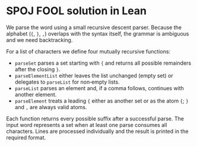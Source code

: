 # SPOJ FOOL solution in Lean

We parse the word using a small recursive descent parser.  Because the alphabet
(`{`, `}`, `,`) overlaps with the syntax itself, the grammar is ambiguous and we
need backtracking.

For a list of characters we define four mutually recursive functions:

- `parseSet` parses a set starting with `{` and returns all possible remainders
  after the closing `}`.
- `parseElementList` either leaves the list unchanged (empty set) or delegates to
  `parseList` for non‑empty lists.
- `parseList` parses an element and, if a comma follows, continues with another
  element.
- `parseElement` treats a leading `{` either as another set or as the atom `{`;
  `}` and `,` are always valid atoms.

Each function returns every possible suffix after a successful parse.  The input
word represents a set when at least one parse consumes all characters.  Lines
are processed individually and the result is printed in the required format.
